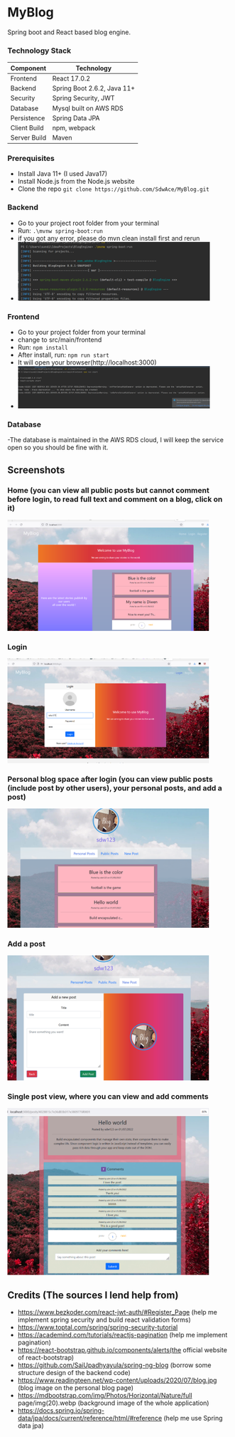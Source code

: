 # MyBlog
Spring boot and React based blog engine.

### Technology Stack
Component         | Technology
---               | ---
Frontend          | React 17.0.2
Backend           | Spring Boot 2.6.2, Java 11+
Security          | Spring Security, JWT
Database          | Mysql built on AWS RDS
Persistence       | Spring Data JPA 
Client Build      | npm, webpack
Server Build      | Maven

### Prerequisites
-  Install Java 11+ (I used Java17)
-  Install Node.js from the Node.js website
-  Clone the repo `git clone https://github.com/SdwAce/MyBlog.git`


### Backend
- Go to your project root folder from your terminal
- Run: `.\mvnw spring-boot:run`
- if you got any error, please do mvn clean install first and rerun
- <img src="/images/backend-run.jpg" width="90%"></img>

### Frontend
- Go to your project folder from your terminal
- change to src/main/frontend
- Run: `npm install`
- After install, run: `npm run start`
- It will open your browser(http://localhost:3000)
-  <img src="/images/frontend-run.jpg" width="90%"></img>

### Database
-The database is maintained in the AWS RDS cloud, I will keep the service open so you should be fine with it.



## Screenshots

### Home (you can view all public posts but cannot comment before login, to read full text and comment on a blog, click on it)
<img src="/images/home.jpg" width="90%"></img>

### Login
<img src="/images/login.jpg" width="90%"></img>

### Personal blog space after login (you can view public posts (include post by other users), your personal posts, and add a post)
<img src="/images/personal.jpg" width="90%"></img>

### Add a post
<img src="/images/addnewpost.jpg" width="90%"></img>

### Single post view, where you can view and add comments
<img src="/images/singlepostview.jpg" width="90%"></img>


## Credits (The sources I lend help from)
-  https://www.bezkoder.com/react-jwt-auth/#Register_Page (help me implement spring security and build react validation forms)
-  https://www.toptal.com/spring/spring-security-tutorial
-  https://academind.com/tutorials/reactjs-pagination (help me implement pagination)
-  https://react-bootstrap.github.io/components/alerts(the official website of react-bootstrap)
-  https://github.com/SaiUpadhyayula/spring-ng-blog (borrow some structure design of the backend code)
-  https://www.readingteen.net/wp-content/uploads/2020/07/blog.jpg (blog image on the personal blog page)
-  https://mdbootstrap.com/img/Photos/Horizontal/Nature/full page/img(20).webp   (background image of the whole application)
-  https://docs.spring.io/spring-data/jpa/docs/current/reference/html/#reference (help me use Spring data jpa)






